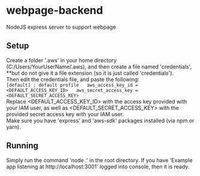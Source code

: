 # webpage-backend
NodeJS express server to support webpage

## Setup
Create a folder '.aws' in your home directory (C:/Users/YourUserName/.aws), and then create a file named 'credentials', **but do not give it a file extension (so it is just called 'credentials').  
Then edit the credentials file, and paste the following:  
`
[default] ; default profile  
aws_access_key_id = <DEFAULT_ACCESS_KEY_ID>  
aws_secret_access_key = <DEFAULT_SECRET_ACCESS_KEY>  
`  
Replace <DEFAULT_ACCESS_KEY_ID> with the access key provided with your IAM user, as well as <DEFAULT_SECRET_ACCESS_KEY> with the provided secret access key with your IAM user.  
Make sure you have 'express' and 'aws-sdk' packages installed (via npm or yarn).

## Running
Simply run the command 'node .' in the root directory. If you have 'Example app listening at http://localhost:3001' logged into console, then it is ready.